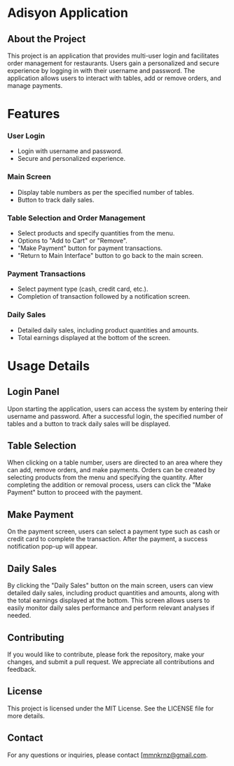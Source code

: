 # Adisyon Application

## About the Project
This project is an application that provides multi-user login and facilitates order management for restaurants. Users gain a personalized and secure experience by logging in with their username and password. The application allows users to interact with tables, add or remove orders, and manage payments.

# Features

### User Login
- Login with username and password.
- Secure and personalized experience.
### Main Screen
- Display table numbers as per the specified number of tables.
- Button to track daily sales.
### Table Selection and Order Management
- Select products and specify quantities from the menu.
- Options to "Add to Cart" or "Remove".
- "Make Payment" button for payment transactions.
- "Return to Main Interface" button to go back to the main screen.
### Payment Transactions
- Select payment type (cash, credit card, etc.).
- Completion of transaction followed by a notification screen.
### Daily Sales
- Detailed daily sales, including product quantities and amounts.
- Total earnings displayed at the bottom of the screen.

# Usage Details
## Login Panel
Upon starting the application, users can access the system by entering their username and password. After a successful login, the specified number of tables and a button to track daily sales will be displayed.

## Table Selection
When clicking on a table number, users are directed to an area where they can add, remove orders, and make payments. Orders can be created by selecting products from the menu and specifying the quantity. After completing the addition or removal process, users can click the "Make Payment" button to proceed with the payment.

## Make Payment
On the payment screen, users can select a payment type such as cash or credit card to complete the transaction. After the payment, a success notification pop-up will appear.

## Daily Sales
By clicking the "Daily Sales" button on the main screen, users can view detailed daily sales, including product quantities and amounts, along with the total earnings displayed at the bottom. This screen allows users to easily monitor daily sales performance and perform relevant analyses if needed.


## Contributing
If you would like to contribute, please fork the repository, make your changes, and submit a pull request. We appreciate all contributions and feedback.

## License
This project is licensed under the MIT License. See the LICENSE file for more details.

## Contact
For any questions or inquiries, please contact [mmnkrnz@gmail.com.
